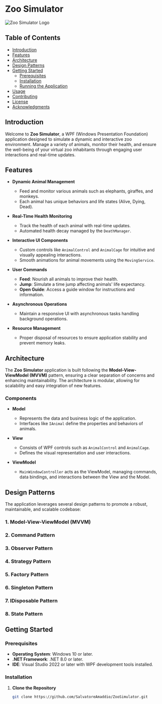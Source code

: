 # Zoo Simulator

![Zoo Simulator Logo](Images/zoo_simulator_logo.png)

## Table of Contents

- [Introduction](#introduction)
- [Features](#features)
- [Architecture](#architecture)
- [Design Patterns](#design-patterns)
- [Getting Started](#getting-started)
  - [Prerequisites](#prerequisites)
  - [Installation](#installation)
  - [Running the Application](#running-the-application)
- [Usage](#usage)
- [Contributing](#contributing)
- [License](#license)
- [Acknowledgments](#acknowledgments)

## Introduction

Welcome to **Zoo Simulator**, a WPF (Windows Presentation Foundation) application designed to simulate a dynamic and interactive zoo environment. Manage a variety of animals, monitor their health, and ensure the well-being of your virtual zoo inhabitants through engaging user interactions and real-time updates.

## Features

- **Dynamic Animal Management**
  - Feed and monitor various animals such as elephants, giraffes, and monkeys.
  - Each animal has unique behaviors and life states (Alive, Dying, Dead).

- **Real-Time Health Monitoring**
  - Track the health of each animal with real-time updates.
  - Automated health decay managed by the `DeathManager`.

- **Interactive UI Components**
  - Custom controls like `AnimalControl` and `AnimalCage` for intuitive and visually appealing interactions.
  - Smooth animations for animal movements using the `MovingService`.

- **User Commands**
  - **Feed**: Nourish all animals to improve their health.
  - **Jump**: Simulate a time jump affecting animals' life expectancy.
  - **Open Guide**: Access a guide window for instructions and information.

- **Asynchronous Operations**
  - Maintain a responsive UI with asynchronous tasks handling background operations.

- **Resource Management**
  - Proper disposal of resources to ensure application stability and prevent memory leaks.

## Architecture

The **Zoo Simulator** application is built following the **Model-View-ViewModel (MVVM)** pattern, ensuring a clear separation of concerns and enhancing maintainability. The architecture is modular, allowing for scalability and easy integration of new features.

### Components

- **Model**
  - Represents the data and business logic of the application.
  - Interfaces like `IAnimal` define the properties and behaviors of animals.
  
- **View**
  - Consists of WPF controls such as `AnimalControl` and `AnimalCage`.
  - Defines the visual representation and user interactions.
  
- **ViewModel**
  - `MainWindowController` acts as the ViewModel, managing commands, data bindings, and interactions between the View and the Model.

## Design Patterns

The application leverages several design patterns to promote a robust, maintainable, and scalable codebase:

### 1. Model-View-ViewModel (MVVM)
### 2. Command Pattern
### 3. Observer Pattern
### 4. Strategy Pattern
### 5. Factory Pattern
### 6. Singleton Pattern
### 7. IDisposable Pattern
### 8. State Pattern

## Getting Started

### Prerequisites

- **Operating System**: Windows 10 or later.
- **.NET Framework**: .NET 8.0 or later.
- **IDE**: Visual Studio 2022 or later with WPF development tools installed.

### Installation

1. **Clone the Repository**

   ```bash
   git clone https://github.com/SalvatoreAmaddio/ZooSimulator.git
